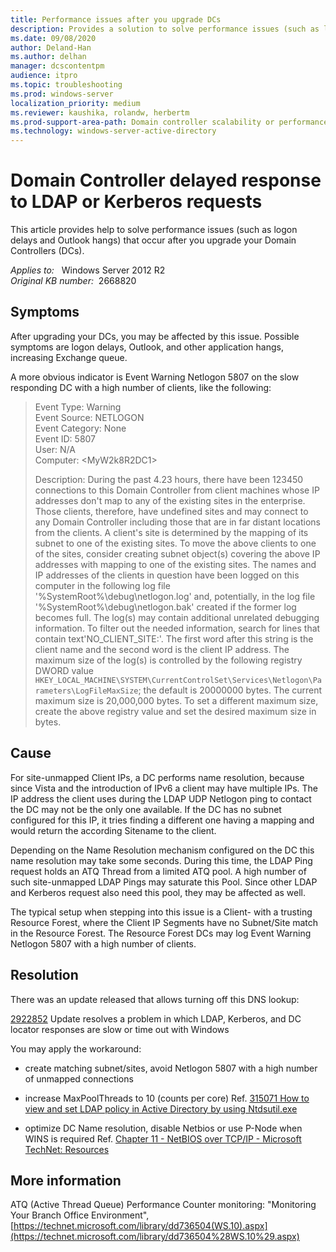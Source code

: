 ```yaml
---
title: Performance issues after you upgrade DCs
description: Provides a solution to solve performance issues (such as logon delays and Outlook hangs) that occur after you upgrade your Domain Controllers (DCs).
ms.date: 09/08/2020
author: Deland-Han
ms.author: delhan
manager: dcscontentpm
audience: itpro
ms.topic: troubleshooting
ms.prod: windows-server
localization_priority: medium
ms.reviewer: kaushika, rolandw, herbertm
ms.prod-support-area-path: Domain controller scalability or performance (including LDAP)
ms.technology: windows-server-active-directory
---
```

# Domain Controller delayed response to LDAP or Kerberos requests

This article provides help to solve performance issues (such as logon delays and Outlook hangs) that occur after you upgrade your Domain Controllers (DCs).

_Applies to:_ &nbsp; Windows Server 2012 R2  
_Original KB number:_ &nbsp;2668820

## Symptoms

After upgrading your DCs, you may be affected by this issue. Possible symptoms are logon delays, Outlook, and other application hangs, increasing Exchange queue.

A more obvious indicator is Event Warning Netlogon 5807 on the slow responding DC with a high number of clients, like the following:

> Event Type: Warning  
Event Source: NETLOGON  
Event Category: None  
Event ID: 5807  
User: N/A  
Computer: \<MyW2k8R2DC1>  
>
> Description:
During the past 4.23 hours, there have been 123450 connections to this Domain Controller from client machines whose IP addresses don't map to any of the existing sites in the enterprise. Those clients, therefore, have undefined sites and may connect to any Domain Controller including those that are in far distant locations from the clients. A client's site is determined by the mapping of its subnet to one of the existing sites. To move the above clients to one of the sites, consider creating subnet object(s) covering the above IP addresses with mapping to one of the existing sites. The names and IP addresses of the clients in question have been logged on this computer in the following log file '%SystemRoot%\debug\netlogon.log' and, potentially, in the log file '%SystemRoot%\debug\netlogon.bak' created if the former log becomes full. The log(s) may contain additional unrelated debugging information. To filter out the needed information, search for lines that contain text'NO_CLIENT_SITE:'. The first word after this string is the client name and the second word is the client IP address. The maximum size of the log(s) is controlled by the following registry DWORD value `HKEY_LOCAL_MACHINE\SYSTEM\CurrentControlSet\Services\Netlogon\Parameters\LogFileMaxSize`; the default is 20000000 bytes. The current maximum size is 20,000,000 bytes. To set a different maximum size, create the above registry value and set the desired maximum size in bytes.  

## Cause

For site-unmapped Client IPs, a DC performs name resolution, because since Vista and the introduction of IPv6 a client may have multiple IPs. The IP address the client uses during the LDAP UDP Netlogon ping to contact the DC may not be the only one available. If the DC has no subnet configured for this IP, it tries finding a different one having a mapping and would return the according Sitename to the client.

Depending on the Name Resolution mechanism configured on the DC this name resolution may take some seconds. During this time, the LDAP Ping request holds an ATQ Thread from a limited ATQ pool. A high number of such site-unmapped LDAP Pings may saturate this Pool. Since other LDAP and Kerberos request also need this pool, they may be affected as well.

The typical setup when stepping into this issue is a Client- with a trusting Resource Forest, where the Client IP Segments have no Subnet/Site match in the Resource Forest. The Resource Forest DCs may log Event Warning Netlogon 5807 with a high number of clients.

## Resolution

There was an update released that allows turning off this DNS lookup:

[2922852](https://support.microsoft.com/help/2922852)    Update resolves a problem in which LDAP, Kerberos, and DC locator responses are slow or time out with Windows

You may apply the workaround:

- create matching subnet/sites, avoid Netlogon 5807 with a high number of unmapped connections

- increase MaxPoolThreads to 10 (counts per core)
Ref. [315071 How to view and set LDAP policy in Active Directory by using Ntdsutil.exe](https://support.microsoft.com/help/315071)

- optimize DC Name resolution, disable Netbios or use P-Node when WINS is required
Ref. [Chapter 11 - NetBIOS over TCP/IP - Microsoft TechNet: Resources](https://technet.microsoft.com/library/bb727013.aspx)

## More information

ATQ (Active Thread Queue) Performance Counter monitoring:
"Monitoring Your Branch Office Environment", [https://technet.microsoft.com/library/dd736504(WS.10).aspx](https://technet.microsoft.com/library/dd736504%28WS.10%29.aspx)

